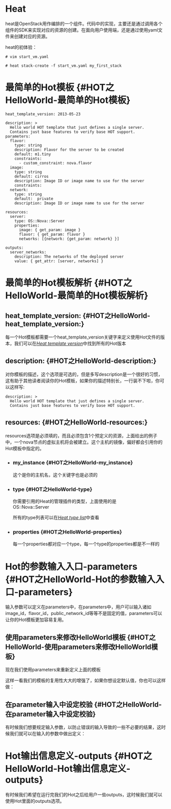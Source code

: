 # Heat

heat是OpenStack用作编排的一个组件。代码中的实现，主要还是通过调用各个组件的SDK来实现对应的资源的创建。在面向用户使用端，还是通过使用yaml文件来创建对应的资源。

heat的初体验：

```
# vim start_vm.yaml

# heat stack-create -f start_vm.yaml my_first_stack
```

# 最简单的Hot模板 {#HOT之HelloWorld-最简单的Hot模板}

```
heat_template_version: 2013-05-23

description: >
  Hello world HOT template that just defines a single server.
  Contains just base features to verify base HOT support.
parameters:
  flavor:
    type: string
    description: Flavor for the server to be created
    default: m1.tiny
    constraints:
      - custom_constraint: nova.flavor
  image:
    type: string
    default: cirros
    description: Image ID or image name to use for the server
    constraints:
  network:
    type: string
    default:  private
    description: Image ID or image name to use for the server

resources:
  server:
    type: OS::Nova::Server
    properties:
      image: { get_param: image }
      flavor: { get_param: flavor }
      networks: [{network: {get_param: network} }]

outputs:
  server_networks:
    description: The networks of the deployed server
    value: { get_attr: [server, networks] }
```

# 最简单的Hot模板解析 {#HOT之HelloWorld-最简单的Hot模板解析}

## heat\_template\_version: {#HOT之HelloWorld-heat_template_version:}

每一个Hot模板都需要一个heat\_template\_version关键字来定义使用Hot文件的版本，我们可以在[_Heat template version_](http://docs.openstack.org/developer/heat/template_guide/hot_spec.html#hot-spec-template-version)中找到所有的Hot版本

## description: {#HOT之HelloWorld-description:}

对你模板的描述，这个选项是可选的，但是多写description是一个很好的习惯，这有助于其他读者阅读你的Hot模板，如果你的描述特别长，一行装不下啦，你可以这样写:

```
description: >
  Hello world HOT template that just defines a single server.
  Contains just base features to verify base HOT support.
```

## resources: {#HOT之HelloWorld-resources:}

resources选项是必须填的，而且必须包含1个预定义的资源，上面给出的例子中，一个nova节点的虚拟主机将会被建立。这个主机的镜像，偏好都会引用你的Hot模板中指定的。

* ### my\_instance {#HOT之HelloWorld-my_instance}

  这个是你的主机名，这个关键字也是必须的

* ### type {#HOT之HelloWorld-type}

  你需要引用的Heat的管理插件的类型，上面使用的是  
  OS::Nova::Server

  所有的type列表可以在[_Heat type list_](http://docs.openstack.org/developer/heat/template_guide/openstack.html)中查看

* ### properties {#HOT之HelloWorld-properties}

  每一个properties都对应一个type，每一个type的properties都是不一样的

# Hot的参数输入入口-parameters {#HOT之HelloWorld-Hot的参数输入入口-parameters}

输入参数可以定义在parameters中，在parameters中，用户可以输入诸如image\_id，flavor\_id，public\_network\_id等等不是固定的值，parameters可以让你的Hot模板更加容易复用。

## 使用parameters来修改HelloWorld模板 {#HOT之HelloWorld-使用parameters来修改HelloWorld模板}

现在我们使用parameters来重新定义上面的模板

这样一看我们的模板的复用性大大的增强了，如果你想设定默认值，你也可以这样做：

## 在parameter输入中设定校验 {#HOT之HelloWorld-在parameter输入中设定校验}

有时候我们想要规定输入参数，以防止错误的输入导致的一些不必要的结果，这时候我们就可以在输入的参数中做出定义：

# Hot输出信息定义-outputs {#HOT之HelloWorld-Hot输出信息定义-outputs}

有时候我们希望在运行完我们的Hot之后给用户一些outputs，这时候我们就可以使用Hot里面的outputs选项。

